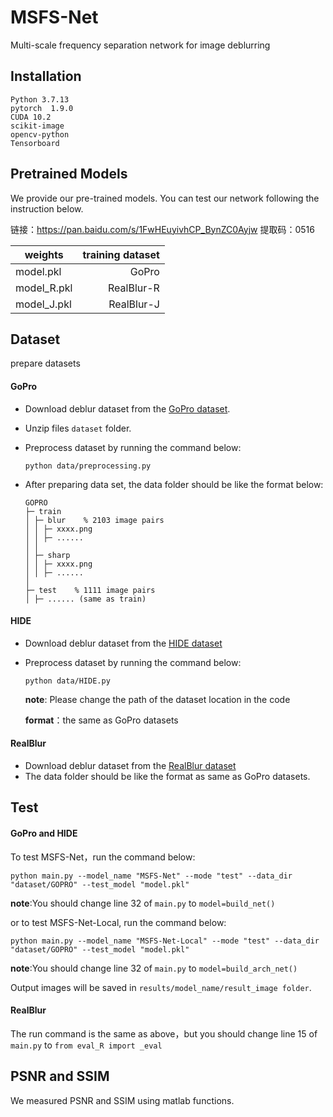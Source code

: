 # MSFS-Net
Multi-scale frequency separation network for image deblurring


## Installation
```
Python 3.7.13
pytorch  1.9.0
CUDA 10.2
scikit-image
opencv-python
Tensorboard
```


## Pretrained Models

We provide our pre-trained models. You can test our network following the instruction below.

链接：https://pan.baidu.com/s/1FwHEuyivhCP_BynZC0Ayjw 
提取码：0516

| weights    | training dataset |
| --------   | -----:  |
| model.pkl     | GoPro  | 
| model_R.pkl        |   RealBlur-R   | 
| model_J.pkl      |   RealBlur-J   | 

## Dataset

prepare datasets

#### GoPro
* Download deblur dataset from the [GoPro dataset](https://seungjunnah.github.io/Datasets/gopro.html).
* Unzip files `dataset` folder.
* Preprocess dataset by running the command below:

  `python data/preprocessing.py`

* After preparing data set, the data folder should be like the format below:
  ```
  GOPRO
  ├─ train
  │ ├─ blur    % 2103 image pairs
  │ │ ├─ xxxx.png
  │ │ ├─ ......
  │ │
  │ ├─ sharp
  │ │ ├─ xxxx.png
  │ │ ├─ ......
  │
  ├─ test    % 1111 image pairs
  │ ├─ ...... (same as train)

  ```
#### HIDE
* Download deblur dataset from the [HIDE dataset](https://github.com/joanshen0508/HA_deblur)
* Preprocess dataset by running the command below:

  `python data/HIDE.py`
  
  **note**: Please change the path of the dataset location in the code
  
  **format**：the same as GoPro datasets

#### RealBlur
* Download deblur dataset from the [RealBlur dataset](https://github.com/rimchang/RealBlur)
* The data folder should be like the format as same as GoPro datasets.


## Test
#### GoPro and HIDE
To test MSFS-Net，run the command below:
```
python main.py --model_name "MSFS-Net" --mode "test" --data_dir "dataset/GOPRO" --test_model "model.pkl"
```
**note**:You should change line 32 of `main.py` to `model=build_net()` 

or to test MSFS-Net-Local, run the command below:
```
python main.py --model_name "MSFS-Net-Local" --mode "test" --data_dir "dataset/GOPRO" --test_model "model.pkl"
```

**note**:You should change line 32 of `main.py` to `model=build_arch_net()` 

Output images will be saved in `results/model_name/result_image folder`.

#### RealBlur
  The run command is the same as above，but you should change line 15 of `main.py` to `from eval_R import _eval` 


## PSNR and SSIM
We measured PSNR and SSIM using matlab functions.
